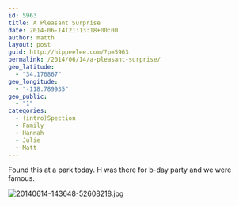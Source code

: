 ```yaml
---
id: 5963
title: A Pleasant Surprise
date: 2014-06-14T21:13:18+00:00
author: matth
layout: post
guid: http://hippeelee.com/?p=5963
permalink: /2014/06/14/a-pleasant-surprise/
geo_latitude:
  - "34.176867"
geo_longitude:
  - "-118.789935"
geo_public:
  - "1"
categories:
  - (intro)Spection
  - Family
  - Hannah
  - Julie
  - Matt
---
```

Found this at a park today. H was there for b-day party and we were famous. 

[<img src="http://localhost/wp-content/uploads/2014/06/20140614-143648-52608218.jpg" alt="20140614-143648-52608218.jpg" class="alignnone size-full" />](http://localhost/wp-content/uploads/2014/06/20140614-143648-52608218.jpg)